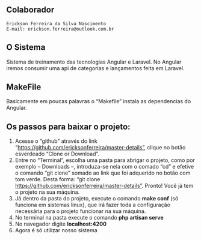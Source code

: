 ## Colaborador
	Erickson Ferreira da Silva Nascimento
	E-mail: erickson.ferreira@outlook.com.br

## O Sistema
   Sistema de treinamento das tecnologias Angular e Laravel. No Angular iremos consumir uma api de categorias e lançamentos feita em Laravel.

## MakeFile
Basicamente em poucas palavras o “Makefile” instala as dependencias do Angular.

## Os passos para baixar o projeto:
1. Acesse o “github” através do link “https://github.com/ericksonferreira/master-details”, clique no botão esverdeado “Clone or Download”.
2. Entre no “Terminal”, escolha uma pasta para abrigar o projeto, como por exemplo – Downloads –, introduza-se nela com o comado “cd” e efetive o comando “git clone” somado ao link que foi adquerido no botão com tom verde. Desta forma: “git clone https://github.com/ericksonferreira/master-details”. Pronto! Você já tem o projeto na sua máquina.
3. Já dentro da pasta do projeto, execute o comando **make conf** (só funciona em sistemas linux), que irá fazer toda a configuração necessária para o projeto funcionar na sua máquina.
4. No terminal na pasta execute o comando **php artisan serve**
5. No navegador digite **localhost:4200**
6. Agora é só utilizar nosso sistema
